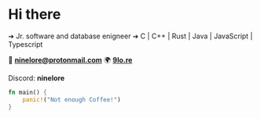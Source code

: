 # Hi there

➔ Jr. software and database enigneer
➔ C | C++ | Rust | Java | JavaScript | Typescript

📧 **[ninelore@protonmail.com](mailto:ninelore@prptonmail.com)**
🌍 **[9lo.re](hhtps://9lo.re)**

Discord: **ninelore**

```rs
fn main() {
    panic!("Not enough Coffee!")
}
```
